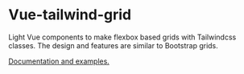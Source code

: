 # Vue-tailwind-grid

Light Vue components to make flexbox based grids with Tailwindcss classes. The design and features are similar to Bootstrap grids.

[Documentation and examples.](https://vue-litewind.netlify.app/documentation/grid)
